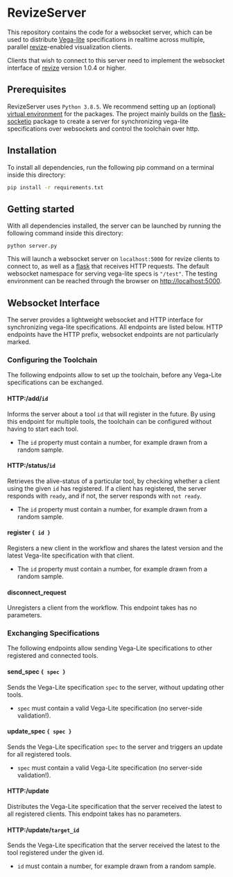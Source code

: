 # RevizeServer
This repository contains the code for a websocket server, which can be used to distribute [Vega-lite](https://vega.github.io/vega-lite) specifications in realtime across multiple, parallel [revize](https://www.npmjs.com/package/revize)-enabled visualization clients.

Clients that wish to connect to this server need to implement the websocket interface of [revize](https://www.npmjs.com/package/revize) version 1.0.4 or higher.


## Prerequisites
RevizeServer uses ```Python 3.8.5```. We recommend setting up an (optional) [virtual environment](https://packaging.python.org/guides/installing-using-pip-and-virtual-environments/) for the packages.
The project mainly builds on the [flask-socketio](https://flask-socketio.readthedocs.io/en/latest/) package to create a server for synchronizing vega-lite specifications over websockets and control the toolchain over http.

## Installation
To install all dependencies, run the following pip command on a terminal inside this directory:

```bash
pip install -r requirements.txt
```

## Getting started
With all dependencies installed, the server can be launched by running the following command inside this directory:

```
python server.py
```

This will launch a websocket server on ```localhost:5000``` for revize clients to connect to, as well as a [flask](https://flask-socketio.readthedocs.io/en/latest/) that receives HTTP requests.
The default websocket namespace for serving vega-lite specs is ```"/test"```.
The testing environment can be reached through the browser on [http://localhost:5000](localhost:5000/).


## Websocket Interface
The server provides a lightweight websocket and HTTP interface for synchronizing vega-lite specifications.
All endpoints are listed below.
HTTP endpoints have the HTTP prefix, websocket endpoints are not particularly marked.

### Configuring the Toolchain
The following endpoints allow to set up the toolchain, before any Vega-Lite specifications can be exchanged.


#### HTTP:/add/```id```
Informs the server about a tool ```id``` that will register in the future.
By using this endpoint for multiple tools, the toolchain can be configured without having to start each tool.

* The ```id``` property must contain a number, for example drawn from a random sample.

#### HTTP:/status/```id```
Retrieves the alive-status of a particular tool, by checking whether a client using the given ```id``` has registered.
If a client has registered, the server responds with ```ready```, and if not, the server responds with ```not ready```.

* The ```id``` property must contain a number, for example drawn from a random sample.

#### register ```{ id }```
Registers a new client in the workflow and shares the latest version and the latest Vega-lite specification with that client.

* The ```id``` property must contain a number, for example drawn from a random sample.

#### disconnect_request
Unregisters a client from the workflow.
This endpoint takes has no parameters.


### Exchanging Specifications
The following endpoints allow sending Vega-Lite specifications to other registered and connected tools.

#### send_spec ```{ spec }```
Sends the Vega-Lite specification ```spec``` to the server, without updating other tools.

* ```spec``` must contain a valid Vega-Lite specification (no server-side validation!).

#### update_spec ```{ spec }```
Sends the Vega-Lite specification ```spec``` to the server and triggers an update for all registered tools.

* ```spec``` must contain a valid Vega-Lite specification (no server-side validation!).

#### HTTP:/update
Distributes the Vega-Lite specification that the server received the latest to all registered clients.
This endpoint takes has no parameters.

#### HTTP:/update/```target_id```
Sends the Vega-Lite specification that the server received the latest to the tool registered under the given id.

* ```id``` must contain a number, for example drawn from a random sample.